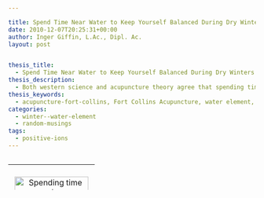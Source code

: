 ```yaml
---

title: Spend Time Near Water to Keep Yourself Balanced During Dry Winters
date: 2010-12-07T20:25:31+00:00
author: Inger Giffin, L.Ac., Dipl. Ac.
layout: post


thesis_title:
  - Spend Time Near Water to Keep Yourself Balanced During Dry Winters
thesis_description:
  - Both western science and acupuncture theory agree that spending time near moving water is beneficial for our health. Make it a priority during dry winters.
thesis_keywords:
  - acupuncture-fort-collins, Fort Collins Acupuncture, water element,
categories:
  - winter--water-element
  - random-musings
tags:
  - positive-ions
---
```

<table style="height: 52px;" width="160" align="left">
  <tr>
    <td width="160">
    </td>
  </tr>
  
  <tr>
    <td align="center">
      <p>
        <div id="attachment_987" style="width: 160px" class="wp-caption alignleft">
          <a href="/assets/images/wp-content/uploads/2011/01/moving-water.jpg"><img class="size-thumbnail wp-image-987" title="Water Element" src="/assets/images/wp-content/uploads/2011/01/moving-water-150x112.jpg" alt="Spending time near moving water will help balance you" width="150" height="112" /></a>
          
          <p class="wp-caption-text">
            Spending time near moving water will help balance you
          </p>
        </div></td> </tr> </tbody> </table> 
        
        <p>
          <strong>While the warm weather we&#8217;ve been having here in the Rockies has been lovely, a lack of snow and rain can actually be detrimental to our health if we do not take time to balance what is missing.</strong>
        </p>
        
        <p>
          <strong>We are not yet officially in the season associated with <a href="http://www.wisdomwaysacupuncture.com/2018/01/12/the-depths-of-water-will-keep-you-balanced-this-winter/">Water</a>, but it <em>is</em> just around the corner.  Our days are almost at their peak of shortness which means Yang is at its lowest point of the year; and  typically, it would be much colder, which is Yin, and our environment would be filled with snow and ice.  Because our summer was so dry and lacking its usual thunder and lightening storms, and our winter season is off to an incredibly dry start, it is even more important that we get out to our local creeks and streams to increase our exposure to Water.</strong>
        </p>
        
        <h3>
          <span style="color: #808000;">Acupuncture theory has its own explanation for the benefits of spending time near water during the Water Element season, but let&#8217;s take a look at the Western perspective.</span>
        </h3>
        
        <p>
          <strong>The air around us is filled with positively and negatively charged particles, which are called &#8220;ions&#8221;. Stormy skies and moving water (or any breaking of the surface tension of water such as lightening, misty days, etc) fill the air with negative ions, which are the scientific secret and explanation behind water&#8217;s health benefits. </strong>While both positive and negative ions occur naturally, only the negative ions are beneficial to our health, the positive ones being the culprit to the commonly known problem of &#8220;free radicals&#8221;.  Because our environment and bodies are filled with so many more positive ions than in the past, due to:
        </p>
        
        <ul>
          <li>
            discharge of voltage in high-voltage networks,
          </li>
          <li>
            heating and cooling systems,
          </li>
          <li>
            TVs, radios, transmitters, radar systems, computers,
          </li>
          <li>
            exhausts and cigarette fumes, smog
          </li>
          <li>
            radiation and harmful chemicals and toxins,
          </li>
        </ul>
        
        <p>
          it is even more important that we take the time to surround ourselves with the negative ions whenever possible.
        </p>
        
        <h4>
          <span style="color: #808000;">Benefits of negative ions</span>
        </h4>
        
        <p>
          <strong>1) They kill bacteria:</strong><br /> <a href="http://r20.rs6.net/tn.jsp?llr=lem6kddab&et=1104078237740&s=0&e=001Ha70tK3ZDfbjkKrDgJgV_7PIz7OKV1EQM9WFLd6KxyDrTvxcF4oMerOIZ9BRwLGGzQUoylmDSPlKW0mvOBZ_om2gC9LXBW4-hpHaIrX-Kkg0xnUfTfUavjQXin1goypP" target="_blank" rel="noopener">Dr. Albert P. Krueger</a>, a microbiologist and experimental pathologist at the University of California, found that an astonishing small quantity of negative ions could kill bacteria and quickly take them out of the air so they were less likely to infect people.  The benefits during cold season or for the immuno-compromised are easy to guess!
        </p>
        
        <p>
          <strong>2) They help with depression:</strong><br /> They have been proven to increase levels of seratonin in the system.  In fact, Columbia University studies of people with winter and chronic depression show that negative ion generators relieve depression as much as antidepressants.
        </p>
        
        <p>
          <strong>3) They improve memory and retention:</strong><br /> In 1984, a study was published in the &#8220;Journal of Abnormal Child Psychology&#8221; named, &#8220;Negative Air Ionization Improves Memory and Attention in Learning-Disabled and Mentally Retarded Children.&#8221; The effectiveness of negative ions on mental performance was tested by researching the power of negative ions to improve the cognitive abilities of mentally handicapped children, as well as the abilities of normal children.
        </p>
        
        <p>
          <strong>4) Speeds recovery of asthma attacks</strong>:<br /> Ionized air has been used in the treatment of asthma patients. The University of Pennsylvania&#8217;s Graduate Hospital administers negative-ion treatments to hundreds of patients suffering from hay fever or bronchial asthma, with great success in eliminating symptoms.
        </p>
        
        <p>
          <strong>Fort Collins area is filled with rivers and lakes, so do yourself a favor, get ready for Water season and give yourself a pre-boost by getting out there and taking walks along our beautiful waterways.</strong> <strong>And stay tuned for my Winter/Water Element newsletter which will be coming out in a couple weeks, and which will go into more details about the Water Element and what you can do to stay balanced during winter.</strong>
        </p>